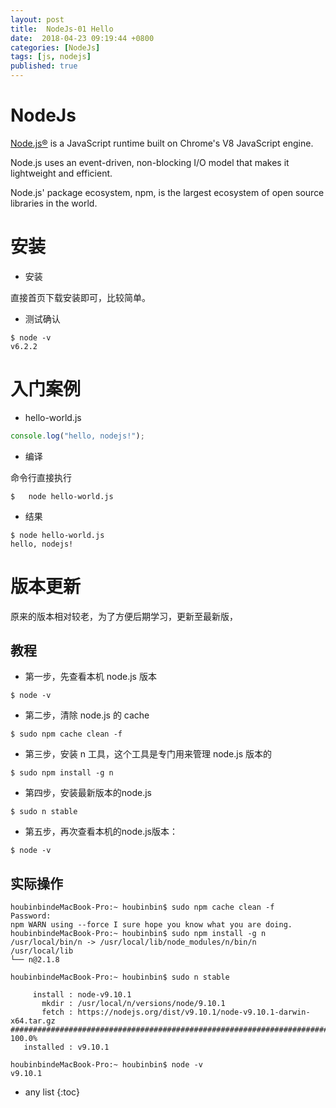 ```yaml
---
layout: post
title:  NodeJs-01 Hello
date:  2018-04-23 09:19:44 +0800
categories: [NodeJs]
tags: [js, nodejs]
published: true
---
```


# NodeJs

[Node.js®](https://nodejs.org/en/) is a JavaScript runtime built on Chrome's V8 JavaScript engine. 

Node.js uses an event-driven, non-blocking I/O model that makes it lightweight and efficient.
 
Node.js' package ecosystem, npm, is the largest ecosystem of open source libraries in the world.


# 安装

- 安装

直接首页下载安装即可，比较简单。

- 测试确认

```
$ node -v
v6.2.2
```


# 入门案例

- hello-world.js

```js
console.log("hello, nodejs!");
```

- 编译

命令行直接执行

```
$   node hello-world.js
```

- 结果

```
$ node hello-world.js 
hello, nodejs!
```


# 版本更新

原来的版本相对较老，为了方便后期学习，更新至最新版，

## 教程

- 第一步，先查看本机 node.js 版本

```
$ node -v
```

- 第二步，清除 node.js 的 cache

```
$ sudo npm cache clean -f
```

- 第三步，安装 n 工具，这个工具是专门用来管理 node.js 版本的

```
$ sudo npm install -g n
```

- 第四步，安装最新版本的node.js

```
$ sudo n stable
```

- 第五步，再次查看本机的node.js版本：

```
$ node -v
```

## 实际操作

```
houbinbindeMacBook-Pro:~ houbinbin$ sudo npm cache clean -f
Password:
npm WARN using --force I sure hope you know what you are doing.
houbinbindeMacBook-Pro:~ houbinbin$ sudo npm install -g n
/usr/local/bin/n -> /usr/local/lib/node_modules/n/bin/n
/usr/local/lib
└── n@2.1.8 

houbinbindeMacBook-Pro:~ houbinbin$ sudo n stable

     install : node-v9.10.1
       mkdir : /usr/local/n/versions/node/9.10.1
       fetch : https://nodejs.org/dist/v9.10.1/node-v9.10.1-darwin-x64.tar.gz
######################################################################## 100.0%
   installed : v9.10.1

houbinbindeMacBook-Pro:~ houbinbin$ node -v
v9.10.1
```


* any list
{:toc}